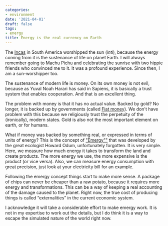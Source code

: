 ```yaml
---
categories:
- environment
date: '2021-04-01'
draft: false
tags:
- energy
title: Energy is the real currency on Earth
---
```


The [Incas](https://en.wikipedia.org/wiki/Inca_Empire) in South America worshipped the sun (*inti*), because the energy coming from it is the sustenance of life on planet Earth. I will always remember going to Machu Pichu and celebrating the sunrise with two hippie friends who convinced me to it. It was a profound experience. Since then, I am a sun-worshipper too.

The sustenance of modern life is money. On its own money is not evil, because as Yuval Noah Harari has said in Sapiens, it is basically a trust system that enables cooperation. And that is an excellent thing.

The problem with money is that it has no actual value. Backed by gold? No longer, it is backed up by governments (called [Fiat money](https://en.wikipedia.org/wiki/Fiat_money)). We don't have problem with this because we religiously trust the perpetuity of the (ironically), modern states. Gold is also not the most important element on earth, or for humans. 

What if money was backed by something real, or expressed in terms of units of energy? This is the concept of ["Emergy""](https://en.wikipedia.org/wiki/Emergy) that was developed by the great ecologist Howard Odum, unfortunately forgotten. It is very simple. Here, we measure how much energy it takes to transform the land and create products. The more energy we use, the more expensive is the product (or vice versa). Also, we can measure energy consumption with great precision, just look at your electricity bill for an example.

Following the emergy concept things start to make more sense.  A package of chips can never be cheaper than a raw potato, because it requires more energy and transformations. This can be a way of keeping a real accounting of the damage caused to the planet. Right now, the true cost of producing things is called  “externalities” in the current economic system. 

I acknowledge it will take a considerable effort to make emergy work. It is not in my expertise to work out the details, but I do think it is a way to escape the simulated nature of the world right now.